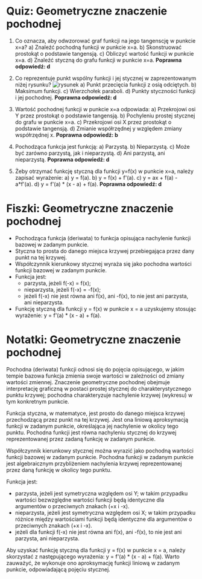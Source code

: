  # Quiz: Geometryczne znaczenie pochodnej

1. Co oznacza, aby odwzorować graf funkcji na jego tangenscję w punkcie x=a?
   a) Znaleźć pochodną funkcji w punkcie x=a.
   b) Skonstruować prostokąt o podstawie tangensją.
   c) Obliczyć wartość funkcji w punkcie x=a.
   d) Znaleźć styczną do grafu funkcji w punkcie x=a.
   **Poprawna odpowiedź: d**

2. Co reprezentuje punkt wspólny funkcji i jej stycznej w zaprezentowanym niżej rysunku?
   ![rysunek](https://i.imgur.com/skTtBz5.png)
   a) Punkt przecięcia funkcji z osią odciętych.
   b) Maksimum funkcji.
   c) Wierzchołek paraboli.
   d) Punkty styczności funkcji i jej pochodnej.
   **Poprawna odpowiedź: d**

3. Wartość pochodnej funkcji w punkcie x=a odpowiada:
   a) Przekrojowi osi Y przez prostokąt o podstawie tangensją.
   b) Pochyleniu prostej stycznej do grafu w punkcie x=a.
   c) Przekrojowi osi X przez prostokąt o podstawie tangensją.
   d) Zmianie współrzędnej y względem zmiany współrzędnej x.
   **Poprawna odpowiedź: b**

4. Pochodząca funkcja jest funkcją:
   a) Parzystą.
   b) Nieparzystą.
   c) Może być zarówno parzystą, jak i nieparzystą.
   d) Ani parzystą, ani nieparzystą.
   **Poprawna odpowiedź: d**

5. Żeby otrzymać funkcję styczną dla funkcji y=f(x) w punkcie x=a, należy zapisać wyrażenie:
   a) y = f(a).
   b) y = f(x) + f'(a).
   c) y = ax + f(a) - a*f'(a).
   d) y = f'(a) * (x - a) + f(a).
   **Poprawna odpowiedź: d**

# Fiszki: Geometryczne znaczenie pochodnej

- Pochodząca funkcja (deriwata) to funkcja opisująca nachylenie funkcji bazowej w zadanym punkcie.
- Styczna to prosta do danego miejsca krzywej przebiegająca przez dany punkt na tej krzywej.
- Współczynnik kierunkowy stycznej wyraża się jako pochodna wartości funkcji bazowej w zadanym punkcie.
- Funkcja jest:
  - parzysta, jeżeli f(-x) = f(x);
  - nieparzysta, jeżeli f(-x) = -f(x);
  - jeżeli f(-x) nie jest równa ani f(x), ani -f(x), to nie jest ani parzysta, ani nieparzysta.
- Funkcję styczną dla funkcji y = f(x) w punkcie x = a uzyskujemy stosując wyrażenie: y = f'(a) * (x - a) + f(a).

# Notatki: Geometryczne znaczenie pochodnej

Pochodna (deriwata) funkcji odnosi się do pojęcia opisującego, w jakim tempie bazowa funkcja zmienia swoje wartości w zależności od zmiany wartości zmiennej. Znaczenie geometryczne pochodnej obejmuje interpretację graficzną w postaci prostej stycznej do charakterystycznego punktu krzywej; pochodna charakteryzuje nachylenie krzywej (wykresu) w tym konkretnym punkcie.

Funkcja styczna, w matematyce, jest prosto do danego miejsca krzywej przechodzącą przez punkt na tej krzywej. Jest ona liniową aproksymacją funkcji w zadanym punkcie, określająca jej nachylenie w okolicy tego punktu. Pochodna funkcji jest równa nachyleniu stycznej do krzywej reprezentowanej przez zadaną funkcję w zadanym punkcie.

Współczynnik kierunkowy stycznej można wyrazić jako pochodną wartości funkcji bazowej w zadanym punkcie. Pochodna funkcji w zadanym punkcie jest algebraicznym przybliżeniem nachylenia krzywej reprezentowanej przez daną funkcję w okolicy tego punktu.

Funkcja jest:
- parzysta, jeżeli jest symetryczna względem osi Y; w takim przypadku wartości bezwzględne wartości funkcji będą identyczne dla argumentów o przeciwnych znakach (+x i -x).
- nieparzysta, jeżeli jest symetryczna względem osi X; w takim przypadku różnice między wartościami funkcji będą identyczne dla argumentów o przeciwnych znakach (+x i -x).
- jeżeli dla funkcji f(-x) nie jest równa ani f(x), ani -f(x), to nie jest ani parzysta, ani nieparzysta.

Aby uzyskać funkcję styczną dla funkcji y = f(x) w punkcie x = a, należy skorzystać z następującego wyrażenia: y = f'(a) * (x - a) + f(a). Warto zauważyć, że wykonuje ono aproksymację funkcji liniową w zadanym punkcie, odpowiadającą pojęciu stycznej.